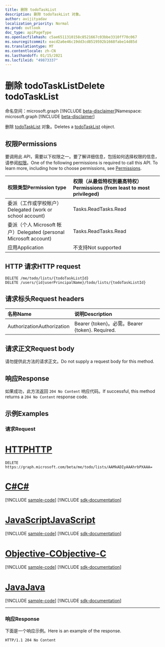 ```yaml
---
title: 删除 todoTaskList
description: 删除 todoTaskList 对象。
author: avijityadav
localization_priority: Normal
ms.prod: outlook
doc_type: apiPageType
ms.openlocfilehash: c5ae6511310158c8521667c03bbe3310ff70c067
ms.sourcegitcommit: eacd2a6e46c19dd3cd8519592b1668fabe14d85d
ms.translationtype: MT
ms.contentlocale: zh-CN
ms.lasthandoff: 01/15/2021
ms.locfileid: "49873337"
---
```

# <a name="delete-todotasklist"></a><span data-ttu-id="e64a9-103">删除 todoTaskList</span><span class="sxs-lookup"><span data-stu-id="e64a9-103">Delete todoTaskList</span></span>
<span data-ttu-id="e64a9-104">命名空间：microsoft.graph [!INCLUDE [beta-disclaimer](../../includes/beta-disclaimer.md)]</span><span class="sxs-lookup"><span data-stu-id="e64a9-104">Namespace: microsoft.graph [!INCLUDE [beta-disclaimer](../../includes/beta-disclaimer.md)]</span></span>

<span data-ttu-id="e64a9-105">删除 [todoTaskList](../resources/todotasklist.md) 对象。</span><span class="sxs-lookup"><span data-stu-id="e64a9-105">Deletes a [todoTaskList](../resources/todotasklist.md) object.</span></span>

## <a name="permissions"></a><span data-ttu-id="e64a9-106">权限</span><span class="sxs-lookup"><span data-stu-id="e64a9-106">Permissions</span></span>
<span data-ttu-id="e64a9-p101">要调用此 API，需要以下权限之一。要了解详细信息，包括如何选择权限的信息，请参阅[权限](/graph/permissions-reference)。</span><span class="sxs-lookup"><span data-stu-id="e64a9-p101">One of the following permissions is required to call this API. To learn more, including how to choose permissions, see [Permissions](/graph/permissions-reference).</span></span>

|<span data-ttu-id="e64a9-109">权限类型</span><span class="sxs-lookup"><span data-stu-id="e64a9-109">Permission type</span></span>|<span data-ttu-id="e64a9-110">权限（从最低特权到最高特权）</span><span class="sxs-lookup"><span data-stu-id="e64a9-110">Permissions (from least to most privileged)</span></span>|
|:---|:---|
|<span data-ttu-id="e64a9-111">委派（工作或学校帐户）</span><span class="sxs-lookup"><span data-stu-id="e64a9-111">Delegated (work or school account)</span></span>|<span data-ttu-id="e64a9-112">Tasks.Read</span><span class="sxs-lookup"><span data-stu-id="e64a9-112">Tasks.Read</span></span>|
|<span data-ttu-id="e64a9-113">委派（个人 Microsoft 帐户）</span><span class="sxs-lookup"><span data-stu-id="e64a9-113">Delegated (personal Microsoft account)</span></span>|<span data-ttu-id="e64a9-114">Tasks.Read</span><span class="sxs-lookup"><span data-stu-id="e64a9-114">Tasks.Read</span></span>|
|<span data-ttu-id="e64a9-115">应用</span><span class="sxs-lookup"><span data-stu-id="e64a9-115">Application</span></span>|<span data-ttu-id="e64a9-116">不支持</span><span class="sxs-lookup"><span data-stu-id="e64a9-116">Not supported</span></span>|

## <a name="http-request"></a><span data-ttu-id="e64a9-117">HTTP 请求</span><span class="sxs-lookup"><span data-stu-id="e64a9-117">HTTP request</span></span>

<!-- {
  "blockType": "ignored"
}
-->
``` http
DELETE /me/todo/lists/{todoTaskListId}
DELETE /users/{id|userPrincipalName}/todo/lists/{todoTaskListId}
```

## <a name="request-headers"></a><span data-ttu-id="e64a9-118">请求标头</span><span class="sxs-lookup"><span data-stu-id="e64a9-118">Request headers</span></span>
|<span data-ttu-id="e64a9-119">名称</span><span class="sxs-lookup"><span data-stu-id="e64a9-119">Name</span></span>|<span data-ttu-id="e64a9-120">说明</span><span class="sxs-lookup"><span data-stu-id="e64a9-120">Description</span></span>|
|:---|:---|
|<span data-ttu-id="e64a9-121">Authorization</span><span class="sxs-lookup"><span data-stu-id="e64a9-121">Authorization</span></span>|<span data-ttu-id="e64a9-p102">Bearer {token}。必需。</span><span class="sxs-lookup"><span data-stu-id="e64a9-p102">Bearer {token}. Required.</span></span>|

## <a name="request-body"></a><span data-ttu-id="e64a9-124">请求正文</span><span class="sxs-lookup"><span data-stu-id="e64a9-124">Request body</span></span>
<span data-ttu-id="e64a9-125">请勿提供此方法的请求正文。</span><span class="sxs-lookup"><span data-stu-id="e64a9-125">Do not supply a request body for this method.</span></span>

## <a name="response"></a><span data-ttu-id="e64a9-126">响应</span><span class="sxs-lookup"><span data-stu-id="e64a9-126">Response</span></span>

<span data-ttu-id="e64a9-127">如果成功，此方法返回 `204 No Content` 响应代码。</span><span class="sxs-lookup"><span data-stu-id="e64a9-127">If successful, this method returns a `204 No Content` response code.</span></span>

## <a name="examples"></a><span data-ttu-id="e64a9-128">示例</span><span class="sxs-lookup"><span data-stu-id="e64a9-128">Examples</span></span>

### <a name="request"></a><span data-ttu-id="e64a9-129">请求</span><span class="sxs-lookup"><span data-stu-id="e64a9-129">Request</span></span>

# <a name="http"></a>[<span data-ttu-id="e64a9-130">HTTP</span><span class="sxs-lookup"><span data-stu-id="e64a9-130">HTTP</span></span>](#tab/http)
<!-- {
  "blockType": "request",
  "sampleKeys": ["AAMkADIyAAAhrbPXAAA="],
  "name": "delete_todotasklist"
}
-->
``` http
DELETE https://graph.microsoft.com/beta/me/todo/lists/AAMkADIyAAAhrbPXAAA=
```
# <a name="c"></a>[<span data-ttu-id="e64a9-131">C#</span><span class="sxs-lookup"><span data-stu-id="e64a9-131">C#</span></span>](#tab/csharp)
[!INCLUDE [sample-code](../includes/snippets/csharp/delete-todotasklist-csharp-snippets.md)]
[!INCLUDE [sdk-documentation](../includes/snippets/snippets-sdk-documentation-link.md)]

# <a name="javascript"></a>[<span data-ttu-id="e64a9-132">JavaScript</span><span class="sxs-lookup"><span data-stu-id="e64a9-132">JavaScript</span></span>](#tab/javascript)
[!INCLUDE [sample-code](../includes/snippets/javascript/delete-todotasklist-javascript-snippets.md)]
[!INCLUDE [sdk-documentation](../includes/snippets/snippets-sdk-documentation-link.md)]

# <a name="objective-c"></a>[<span data-ttu-id="e64a9-133">Objective-C</span><span class="sxs-lookup"><span data-stu-id="e64a9-133">Objective-C</span></span>](#tab/objc)
[!INCLUDE [sample-code](../includes/snippets/objc/delete-todotasklist-objc-snippets.md)]
[!INCLUDE [sdk-documentation](../includes/snippets/snippets-sdk-documentation-link.md)]

# <a name="java"></a>[<span data-ttu-id="e64a9-134">Java</span><span class="sxs-lookup"><span data-stu-id="e64a9-134">Java</span></span>](#tab/java)
[!INCLUDE [sample-code](../includes/snippets/java/delete-todotasklist-java-snippets.md)]
[!INCLUDE [sdk-documentation](../includes/snippets/snippets-sdk-documentation-link.md)]

---



### <a name="response"></a><span data-ttu-id="e64a9-135">响应</span><span class="sxs-lookup"><span data-stu-id="e64a9-135">Response</span></span>
<span data-ttu-id="e64a9-136">下面是一个响应示例。</span><span class="sxs-lookup"><span data-stu-id="e64a9-136">Here is an example of the response.</span></span>
<!-- {
  "blockType": "response",
  "truncated": true
}
-->
``` http
HTTP/1.1 204 No Content
```



